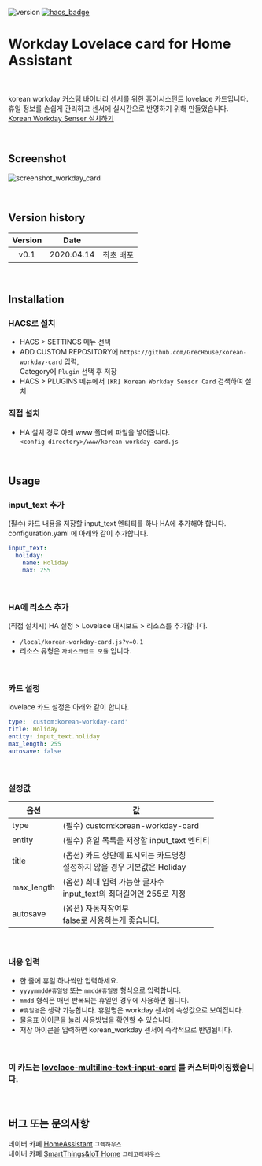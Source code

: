 ![version](https://img.shields.io/badge/version-0.1-blue)
[![hacs_badge](https://img.shields.io/badge/HACS-Custom-orange.svg)](https://github.com/custom-components/hacs)

# Workday Lovelace card for Home Assistant

<br>

korean workday 커스텀 바이너리 센서를 위한 홈어시스턴트 lovelace 카드입니다.\
휴일 정보를 손쉽게 관리하고 센서에 실시간으로 반영하기 위해 만들었습니다.\
[Korean Workday Senser 설치하기](https://github.com/GrecHouse/korean_workday)

<br>

## Screenshot

![screenshot_workday_card](https://user-images.githubusercontent.com/49514473/79179537-cff36e80-7e42-11ea-8214-f42edbbc5703.png)

<br>

## Version history
| Version | Date        |               |
| :-----: | :---------: | ------------- |
| v0.1    | 2020.04.14  | 최초 배포 |

<br>

## Installation

### HACS로 설치
- HACS > SETTINGS 메뉴 선택
- ADD CUSTOM REPOSITORY에 `https://github.com/GrecHouse/korean-workday-card` 입력, \
  Category에 `Plugin` 선택 후 저장
- HACS > PLUGINS 메뉴에서 `[KR] Korean Workday Sensor Card` 검색하여 설치

### 직접 설치
- HA 설치 경로 아래 www 폴더에 파일을 넣어줍니다.\
`<config directory>/www/korean-workday-card.js`

<br>

## Usage

### input_text 추가

(필수) 카드 내용을 저장할 input_text 엔티티를 하나 HA에 추가해야 합니다.\
configuration.yaml 에 아래와 같이 추가합니다.

```yaml
input_text:
  holiday:
    name: Holiday
    max: 255
```
<br>

###  HA에 리소스 추가
(직접 설치시) HA 설정 > Lovelace 대시보드 > 리소스를 추가합니다.
- `/local/korean-workday-card.js?v=0.1`
- 리소스 유형은 `자바스크립트 모듈` 입니다.
<br>

### 카드 설정
lovelace 카드 설정은 아래와 같이 합니다.
```yaml
type: 'custom:korean-workday-card'
title: Holiday
entity: input_text.holiday
max_length: 255
autosave: false
```
<br>

### 설정값

|옵션|값|
|--|--|
|type| (필수) custom:korean-workday-card |
|entity| (필수) 휴일 목록을 저장할 input_text 엔티티 |
|title| (옵션) 카드 상단에 표시되는 카드명칭<br>설정하지 않을 경우 기본값은 Holiday |
|max_length| (옵션) 최대 입력 가능한 글자수<br>input_text의 최대길이인 255로 지정 |
|autosave| (옵션) 자동저장여부<br>false로 사용하는게 좋습니다.|
<br>

### 내용 입력

- 한 줄에 휴일 하나씩만 입력하세요.
- `yyyymmdd#휴일명` 또는 `mmdd#휴일명` 형식으로 입력합니다.
- `mmdd` 형식은 매년 반복되는 휴일인 경우에 사용하면 됩니다.
- `#휴일명`은 생략 가능합니다. 휴일명은 workday 센서에 속성값으로 보여집니다.
- 물음표 아이콘을 눌러 사용방법을 확인할 수 있습니다.
- 저장 아이콘을 입력하면 korean_workday 센서에 즉각적으로 반영됩니다.

<br>

### 이 카드는 [lovelace-multiline-text-input-card](https://github.com/faeibson/lovelace-multiline-text-input-card) 를 커스터마이징했습니다.

<br>

## 버그 또는 문의사항
네이버 카페 [HomeAssistant](https://cafe.naver.com/koreassistant/) `그렉하우스` \
네이버 카페 [SmartThings&IoT Home](https://cafe.naver.com/stsmarthome/) `그레고리하우스`

